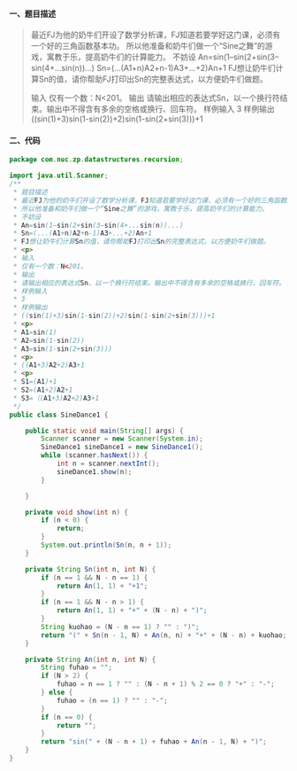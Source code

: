 #### 一、题目描述

>   最近FJ为他的奶牛们开设了数学分析课，FJ知道若要学好这门课，必须有一个好的三角函数基本功。
>   所以他准备和奶牛们做一个“Sine之舞”的游戏，寓教于乐，提高奶牛们的计算能力。
>         不妨设
>         An=sin(1–sin(2+sin(3–sin(4+...sin(n))...)
>         Sn=(...(A1+n)A2+n-1)A3+...+2)An+1
>         FJ想让奶牛们计算Sn的值，请你帮助FJ打印出Sn的完整表达式，以方便奶牛们做题。
>
>   输入
>          仅有一个数：N<201。
>   输出
>          请输出相应的表达式Sn，以一个换行符结束。输出中不得含有多余的空格或换行、回车符。
>   样例输入
>           3
>   样例输出
>          ((sin(1)+3)sin(1-sin(2))+2)sin(1-sin(2+sin(3)))+1



#### 二、代码

```java
package com.nuc.zp.datastructures.recursion;

import java.util.Scanner;
/**
 * 题目描述
 * 最近FJ为他的奶牛们开设了数学分析课，FJ知道若要学好这门课，必须有一个好的三角函数基本功。
 * 所以他准备和奶牛们做一个“Sine之舞”的游戏，寓教于乐，提高奶牛们的计算能力。
 * 不妨设
 * An=sin(1–sin(2+sin(3–sin(4+...sin(n))...)
 * Sn=(...(A1+n)A2+n-1)A3+...+2)An+1
 * FJ想让奶牛们计算Sn的值，请你帮助FJ打印出Sn的完整表达式，以方便奶牛们做题。
 * <p>
 * 输入
 * 仅有一个数：N<201。
 * 输出
 * 请输出相应的表达式Sn，以一个换行符结束。输出中不得含有多余的空格或换行、回车符。
 * 样例输入
 * 3
 * 样例输出
 * ((sin(1)+3)sin(1-sin(2))+2)sin(1-sin(2+sin(3)))+1
 * <p>
 * A1=sin(1)
 * A2=sin(1-sin(2))
 * A3=sin(1-sin(2+sin(3)))
 * <p>
 * ((A1+3)A2+2)A3+1
 * <p>
 * S1=(A1)+1
 * S2=(A1+2)A2+1
 * S3=（(A1+3)A2+2)A3+1
 */
public class SineDance1 {

    public static void main(String[] args) {
        Scanner scanner = new Scanner(System.in);
        SineDance1 sineDance1 = new SineDance1();
        while (scanner.hasNext()) {
            int n = scanner.nextInt();
            sineDance1.show(n);
        }

    }

    private void show(int n) {
        if (n < 0) {
            return;
        }
        System.out.println(Sn(n, n + 1));
    }

    private String Sn(int n, int N) {
        if (n == 1 && N - n == 1) {
            return An(1, 1) + "+1";
        }
        if (n == 1 && N - n > 1) {
            return An(1, 1) + "+" + (N - n) + ")";
        }
        String kuohao = (N - n == 1) ? "" : ")";
        return "(" + Sn(n - 1, N) + An(n, n) + "+" + (N - n) + kuohao;
    }

    private String An(int n, int N) {
        String fuhao = "";
        if (N > 2) {
            fuhao = n == 1 ? "" : (N - n + 1) % 2 == 0 ? "+" : "-";
        } else {
            fuhao = (n == 1) ? "" : "-";
        }
        if (n == 0) {
            return "";
        }
        return "sin(" + (N - n + 1) + fuhao + An(n - 1, N) + ")";
    }
}
```

